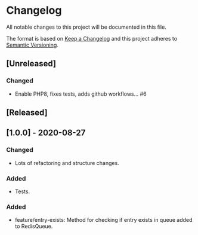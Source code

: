 # Changelog

All notable changes to this project will be documented in this file.

The format is based on [Keep a Changelog][keepachangelog] and this project adheres to [Semantic Versioning][semver].

## [Unreleased]

### Changed

- Enable PHP8, fixes tests, adds github workflows... #6

## [Released]

## [1.0.0] - 2020-08-27

### Changed

- Lots of refactoring and structure changes.

### Added

- Tests.

### Added

- feature/entry-exists: Method for checking if entry exists in queue added to RedisQueue.

[keepachangelog]: http://keepachangelog.com/en/1.0.0/
[semver]: http://semver.org/spec/v2.0.0.html
